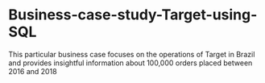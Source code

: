 # Business-case-study-Target-using-SQL
This particular business case focuses on the operations of Target in Brazil and provides insightful information about 100,000 orders placed between 2016 and 2018
